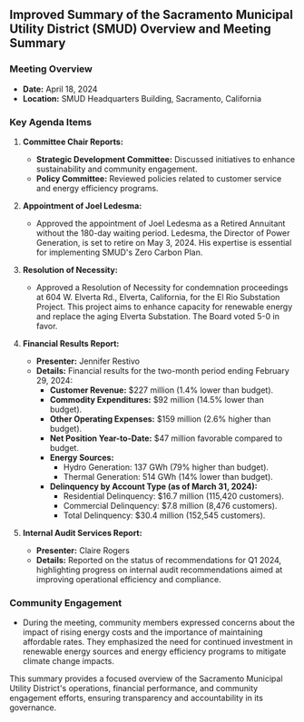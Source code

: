 ## Improved Summary of the Sacramento Municipal Utility District (SMUD) Overview and Meeting Summary

### Meeting Overview
- **Date:** April 18, 2024
- **Location:** SMUD Headquarters Building, Sacramento, California

### Key Agenda Items
1. **Committee Chair Reports:**
   - **Strategic Development Committee:** Discussed initiatives to enhance sustainability and community engagement.
   - **Policy Committee:** Reviewed policies related to customer service and energy efficiency programs.

2. **Appointment of Joel Ledesma:**
   - Approved the appointment of Joel Ledesma as a Retired Annuitant without the 180-day waiting period. Ledesma, the Director of Power Generation, is set to retire on May 3, 2024. His expertise is essential for implementing SMUD's Zero Carbon Plan.

3. **Resolution of Necessity:**
   - Approved a Resolution of Necessity for condemnation proceedings at 604 W. Elverta Rd., Elverta, California, for the El Rio Substation Project. This project aims to enhance capacity for renewable energy and replace the aging Elverta Substation. The Board voted 5-0 in favor.

4. **Financial Results Report:**
   - **Presenter:** Jennifer Restivo
   - **Details:** Financial results for the two-month period ending February 29, 2024:
     - **Customer Revenue:** $227 million (1.4% lower than budget).
     - **Commodity Expenditures:** $92 million (14.5% lower than budget).
     - **Other Operating Expenses:** $159 million (2.6% higher than budget).
     - **Net Position Year-to-Date:** $47 million favorable compared to budget.
     - **Energy Sources:**
       - Hydro Generation: 137 GWh (79% higher than budget).
       - Thermal Generation: 514 GWh (14% lower than budget).
     - **Delinquency by Account Type (as of March 31, 2024):**
       - Residential Delinquency: $16.7 million (115,420 customers).
       - Commercial Delinquency: $7.8 million (8,476 customers).
       - Total Delinquency: $30.4 million (152,545 customers).

5. **Internal Audit Services Report:**
   - **Presenter:** Claire Rogers
   - **Details:** Reported on the status of recommendations for Q1 2024, highlighting progress on internal audit recommendations aimed at improving operational efficiency and compliance.

### Community Engagement
- During the meeting, community members expressed concerns about the impact of rising energy costs and the importance of maintaining affordable rates. They emphasized the need for continued investment in renewable energy sources and energy efficiency programs to mitigate climate change impacts.

This summary provides a focused overview of the Sacramento Municipal Utility District's operations, financial performance, and community engagement efforts, ensuring transparency and accountability in its governance.
